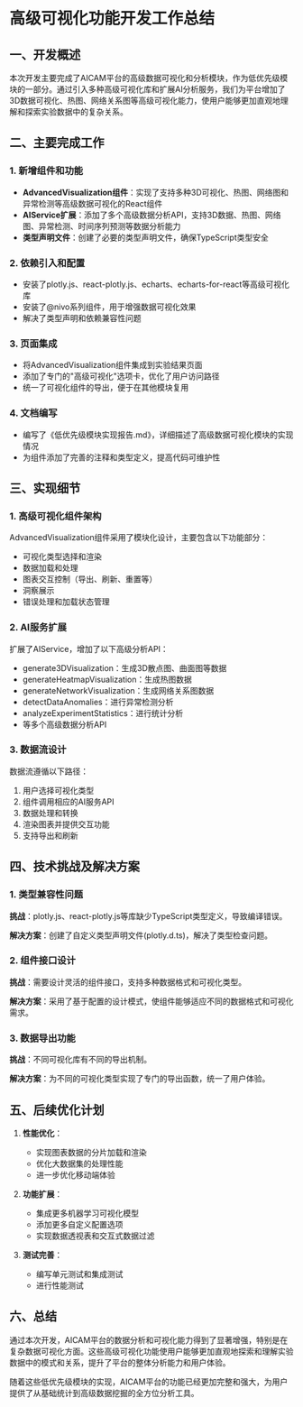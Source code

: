 # 高级可视化功能开发工作总结

## 一、开发概述

本次开发主要完成了AICAM平台的高级数据可视化和分析模块，作为低优先级模块的一部分。通过引入多种高级可视化库和扩展AI分析服务，我们为平台增加了3D数据可视化、热图、网络关系图等高级可视化能力，使用户能够更加直观地理解和探索实验数据中的复杂关系。

## 二、主要完成工作

### 1. 新增组件和功能

- **AdvancedVisualization组件**：实现了支持多种3D可视化、热图、网络图和异常检测等高级数据可视化的React组件
- **AIService扩展**：添加了多个高级数据分析API，支持3D数据、热图、网络图、异常检测、时间序列预测等数据分析能力
- **类型声明文件**：创建了必要的类型声明文件，确保TypeScript类型安全

### 2. 依赖引入和配置

- 安装了plotly.js、react-plotly.js、echarts、echarts-for-react等高级可视化库
- 安装了@nivo系列组件，用于增强数据可视化效果
- 解决了类型声明和依赖兼容性问题

### 3. 页面集成

- 将AdvancedVisualization组件集成到实验结果页面
- 添加了专门的"高级可视化"选项卡，优化了用户访问路径
- 统一了可视化组件的导出，便于在其他模块复用

### 4. 文档编写

- 编写了《低优先级模块实现报告.md》，详细描述了高级数据可视化模块的实现情况
- 为组件添加了完善的注释和类型定义，提高代码可维护性

## 三、实现细节

### 1. 高级可视化组件架构

AdvancedVisualization组件采用了模块化设计，主要包含以下功能部分：

- 可视化类型选择和渲染
- 数据加载和处理
- 图表交互控制（导出、刷新、重置等）
- 洞察展示
- 错误处理和加载状态管理

### 2. AI服务扩展

扩展了AIService，增加了以下高级分析API：

- generate3DVisualization：生成3D散点图、曲面图等数据
- generateHeatmapVisualization：生成热图数据
- generateNetworkVisualization：生成网络关系图数据
- detectDataAnomalies：进行异常检测分析
- analyzeExperimentStatistics：进行统计分析
- 等多个高级数据分析API

### 3. 数据流设计

数据流遵循以下路径：

1. 用户选择可视化类型
2. 组件调用相应的AI服务API
3. 数据处理和转换
4. 渲染图表并提供交互功能
5. 支持导出和刷新

## 四、技术挑战及解决方案

### 1. 类型兼容性问题

**挑战**：plotly.js、react-plotly.js等库缺少TypeScript类型定义，导致编译错误。

**解决方案**：创建了自定义类型声明文件(plotly.d.ts)，解决了类型检查问题。

### 2. 组件接口设计

**挑战**：需要设计灵活的组件接口，支持多种数据格式和可视化类型。

**解决方案**：采用了基于配置的设计模式，使组件能够适应不同的数据格式和可视化需求。

### 3. 数据导出功能

**挑战**：不同可视化库有不同的导出机制。

**解决方案**：为不同的可视化类型实现了专门的导出函数，统一了用户体验。

## 五、后续优化计划

1. **性能优化**：
   - 实现图表数据的分片加载和渲染
   - 优化大数据集的处理性能
   - 进一步优化移动端体验

2. **功能扩展**：
   - 集成更多机器学习可视化模型
   - 添加更多自定义配置选项
   - 实现数据透视表和交互式数据过滤

3. **测试完善**：
   - 编写单元测试和集成测试
   - 进行性能测试

## 六、总结

通过本次开发，AICAM平台的数据分析和可视化能力得到了显著增强，特别是在复杂数据可视化方面。这些高级可视化功能使用户能够更加直观地探索和理解实验数据中的模式和关系，提升了平台的整体分析能力和用户体验。

随着这些低优先级模块的实现，AICAM平台的功能已经更加完整和强大，为用户提供了从基础统计到高级数据挖掘的全方位分析工具。
